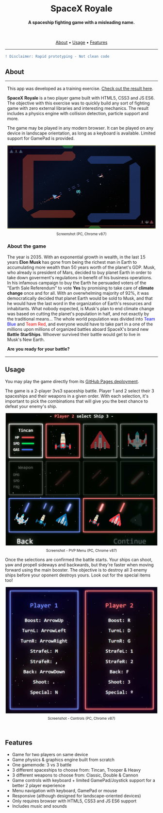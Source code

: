 <h1 align="center">
  <br>SpaceX Royale
</h1>

<h4 align="center">A spaceship fighting game with a misleading name.</h4>

<br>
<p align="center">
  <a href="#about">About</a> •
  <a href="#usage">Usage</a> •
  <a href="#features">Features</a>
</p>

---

```diff
! Disclaimer: Rapid prototyping - Not clean code
```

## About

<table>
<tr>
<td>

This app was developed as a training exercise. <a href="https://fbgoode.github.io/spacex-royale">Check out the result here</a>.

**SpaceX Royale** is a two player game built with HTML5, CSS3 and JS ES6. The objective with this exercise was to quickly build any sort of fighting game with zero external libraries and interesting mechanics. The result includes a physics engine with collision detection, particle support and more.

The game may be played in any modern browser. It can be played on any device in landscape orientation, as long as a keyboard is available. Limited support for GamePad is provided.

<p align="center">
<img src="img/screenshot-game.png" width=800><br>
<sub>Screenshot (PC, Chrome v87)</sub>
</p>

<h3>About the game</h3>
The year is 2035. With an exponential growth in wealth, in the last 15 years <b>Elon Musk</b> has gone from being the richest man in Earth to accumulating more wealth than 50 years worth of the planet's GDP. Musk, who already is president of Mars, decided to buy planet Earth in order to take down goverment's regulations in benefit of his business operations. In his infamous campaign to buy the Earth he persuaded voters of the "Earth Sale Referendum" to vote <b>Yes</b> by promising to take care of <b>climate change</b> once and for all. With an overwhelming majority of 92%, it was democratically decided that planet Earth would be sold to Musk, and that he would have the last word in the organization of Earth's resources and inhabitants. What nobody expected, is Musk's plan to end climate change was based on cutting the planet's population in half, and not exactly by the traditional means... The whole world population was divided into <span style="color:blue">Team Blue</span> and <span style="color:red">Team Red</span>, and everyone would have to take part in a one of the millions upon millions of organized battles aboard SpaceX's brand new <b>Battle StarShips</b>. Whoever survived their battle would get to live in Musk's New Earth.
<p><b>Are you ready for your battle?</b></p>

</td>
</tr>
</table>

## Usage

You may play the game directly from its <a href="https://fbgoode.github.io/spacex-royale">GitHub Pages deployment</a>.

The game is a 2-player 3vs3 spaceship battle. Player 1 and 2 select their 3 spaceships and their weapons in a given order. With each selection, it's important to pick the combinations that will give you the best chance to defeat your enemy's ship.
<p align="center">
<img src="img/screenshot-PVP.jpg" width=500><br>
<sub>Screenshot - PVP Menu (PC, Chrome v87)</sub>
</p>
Once the selections are confirmed the battle starts. Your ships can shoot, yaw and propell sideways and backwards, but they're faster when moving forward using the main booster. The objective is to destroy all 3 enemy ships before your oponent destroys yours. Look out for the special items too!
<p align="center">
<img src="img/screenshot-controls.jpg" width=500><br>
<sub>Screenshot - Controls (PC, Chrome v87)</sub>
</p>
<br>

## Features

* Game for two players on same device
* Game physics & graphics engine built from scratch
* One gamemode: 3 vs 3 battle
* 3 different spaceships to choose from: Tincan, Trooper & Heavy
* 3 different weapons to choose from: Classic, Double & Cannon
* Game controls with keyboard + limited GamePad/Joystick support for a better 2 player experience
* Menu navigation with keyboard, GamePad or mouse
* Responsive (although designed for landscape-oriented devices)
* Only requires browser with HTML5, CSS3 and JS ES6 support
* Includes music and sounds
